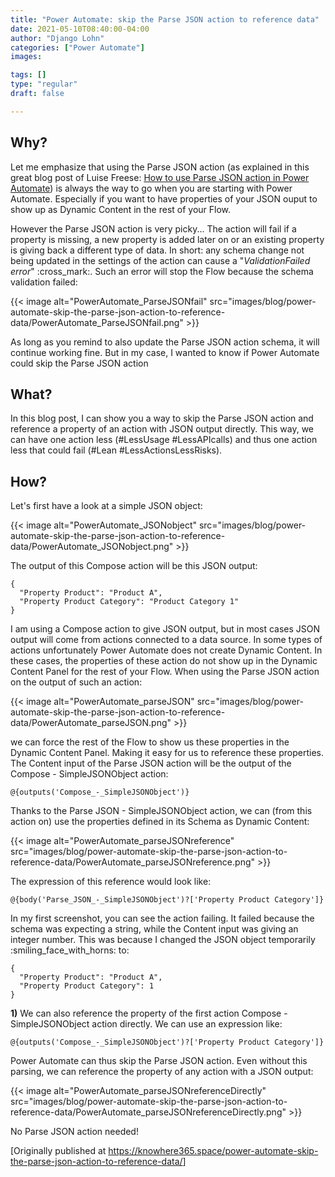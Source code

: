 ```yaml
---
title: "Power Automate: skip the Parse JSON action to reference data"
date: 2021-05-10T08:40:00-04:00
author: "Django Lohn"
categories: ["Power Automate"]
images:

tags: []
type: "regular"
draft: false

---
```


## Why?

Let me emphasize that using the Parse JSON action (as explained in this
great blog post of Luise Freese: [How to use Parse JSON action in Power
Automate](https://techcommunity.microsoft.com/t5/microsoft-365-pnp-blog/how-to-use-parse-json-action-in-power-automate/ba-p/2121861?WT))
is always the way to go when you are starting with Power Automate.
Especially if you want to have properties of your JSON ouput to show up
as Dynamic Content in the rest of your Flow.


However the Parse JSON action is very picky\... The action will fail if
a property is missing, a new property is added later on or an existing
property is giving back a different type of data. In short: any schema
change not being updated in the settings of the action can cause a
 \"*ValidationFailed error*\" :cross_mark:. Such an error
will stop the Flow because the schema validation failed:

{{< image alt="PowerAutomate_ParseJSONfail" src="images/blog/power-automate-skip-the-parse-json-action-to-reference-data/PowerAutomate_ParseJSONfail.png" >}}


As long as you remind to also update the Parse JSON action schema, it
will continue working fine.
But in my case, I wanted to know if Power Automate could skip the Parse
JSON action

## What? 


In this blog post, I can show you a way to skip the Parse JSON action
and reference a property of an action with JSON output directly. This
way, we can have one action less (#LessUsage #LessAPIcalls) and thus one
action less that could fail (#Lean #LessActionsLessRisks).

## How? 

Let's first have a look at a simple JSON object:

{{< image alt="PowerAutomate_JSONobject" src="images/blog/power-automate-skip-the-parse-json-action-to-reference-data/PowerAutomate_JSONobject.png" >}}



The output of this Compose action will be this JSON output:


``` wp-block-code
{
  "Property Product": "Product A",
  "Property Product Category": "Product Category 1"
}
```

I am using a Compose action to give JSON output, but in most cases JSON
output will come from actions connected to a data source. In some types
of actions unfortunately Power Automate does not create Dynamic Content.
In these cases, the properties of these action do not show up in the
Dynamic Content Panel for the rest of your Flow. When using the Parse
JSON action on the output of such an action:

{{< image alt="PowerAutomate_parseJSON" src="images/blog/power-automate-skip-the-parse-json-action-to-reference-data/PowerAutomate_parseJSON.png" >}}


we can force the rest of the Flow to show us these properties in the
Dynamic Content Panel. Making it easy for us to reference these
properties. The Content input of the Parse JSON action will be the
output of the Compose - SimpleJSONObject action:


``` wp-block-code
@{outputs('Compose_-_SimpleJSONObject')}
```


Thanks to the Parse JSON - SimpleJSONObject action, we can (from this
action on) use the properties defined in its Schema as Dynamic Content:

{{< image alt="PowerAutomate_parseJSONreference" src="images/blog/power-automate-skip-the-parse-json-action-to-reference-data/PowerAutomate_parseJSONreference.png" >}}

The expression of this reference would look like:

``` wp-block-code
@{body('Parse_JSON_-_SimpleJSONObject')?['Property Product Category']}
```


In my first screenshot, you can see the action failing. It failed
because the schema was expecting a string, while the Content input was
giving an integer number. This was because I changed the JSON object
temporarily :smiling_face_with_horns: to:


``` wp-block-code
{
  "Property Product": "Product A",
  "Property Product Category": 1
}
```


**1)** We can also reference the property of the first action Compose -
SimpleJSONObject action directly. We can use an expression like:


``` wp-block-code
@{outputs('Compose_-_SimpleJSONObject')?['Property Product Category']}
```

Power Automate can thus skip the Parse JSON action. Even without this
parsing, we can reference the property of any action with a JSON output:

{{< image alt="PowerAutomate_parseJSONreferenceDirectly" src="images/blog/power-automate-skip-the-parse-json-action-to-reference-data/PowerAutomate_parseJSONreferenceDirectly.png" >}}

No Parse JSON action needed!

[Originally published
at <https://knowhere365.space/power-automate-skip-the-parse-json-action-to-reference-data/>]
